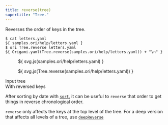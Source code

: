 ```yaml
---
title: reverse(tree)
supertitle: "Tree."
---
```


Reverses the order of keys in the tree.

```console
$ cat letters.yaml
${ samples.ori/help/letters.yaml }
$ ori Tree.reverse letters.yaml
${ Origami.yaml(Tree.reverse(samples.ori/help/letters.yaml)) + "\n" }
```

<div class="sideBySide">
  <figure>
    ${ svg.js(samples.ori/help/letters.yaml) }
  </figure>
  <figure>
    ${ svg.js(Tree.reverse(samples.ori/help/letters.yaml)) }
  </figure>
  <figcaption>Input tree</figcaption>
  <figcaption>With reversed keys</figcaption>
</div>

After sorting by date with [`sort`](sort.html), it can be useful to `reverse` that order to get things in reverse chronological order.

`reverse` only affects the keys at the top level of the tree. For a deep version that affects all levels of a tree, use [`deepReverse`](deepReverse.html)
